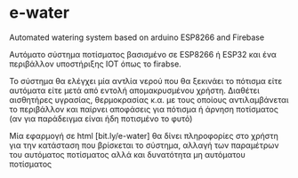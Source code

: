 # e-water

Automated watering system based on arduino ESP8266 and Firebase

Αυτόματο σύστημα ποτίσματος βασισμένο σε ESP8266 ή ESP32 και ένα περιβάλλον υποστήριξης IOT όπως το firabse.

Το σύστημα θα ελέγχει μία αντλία νερού που θα ξεκινάει το πότισμα είτε αυτόματα είτε μετά από εντολή απομακρυσμένου χρήστη.
Διαθέτει αισθητήρες υγρασίας, θερμοκρασίας κ.α. με τους οποίους αντιλαμβάνεται το περιβάλλον και παίρνει αποφάσεις για πότισμα ή άρνηση ποτίσματος (αν για παράδειγμα είναι ήδη ποτισμένο το φυτό)

Μία εφαρμογή σε html [bit.ly/e-water] θα δίνει πληροφορίες στο χρήστη για την κατάσταση που βρίσκεται το σύστημα, αλλαγή των παραμέτρων του αυτόματος ποτίσματος αλλά και δυνατότητα μη αυτόματου ποτίσματος
